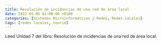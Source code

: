 ```yaml
---
title: Resolución de incidencias de una red de área local
date: 2022-05-05 01:00:00 +0100
categories: [Sistemas Microinformáticos y Redes, Redes Locales]
tags: [redes locales, teoría]
---
```


Leed Unidad 7 del libro: Resolución de incidencias de una red de área local.

<!-- ## Condiciones físicas y ambientales de la instalación

## Estrategias y parámetros de rendimiento

## Incidencias físicas e incidencias lógicas en redes locales

## Monitorización de redes cableadas e inalámbricas

## Herramientas de diagnóstico

## Documentación de la red-->